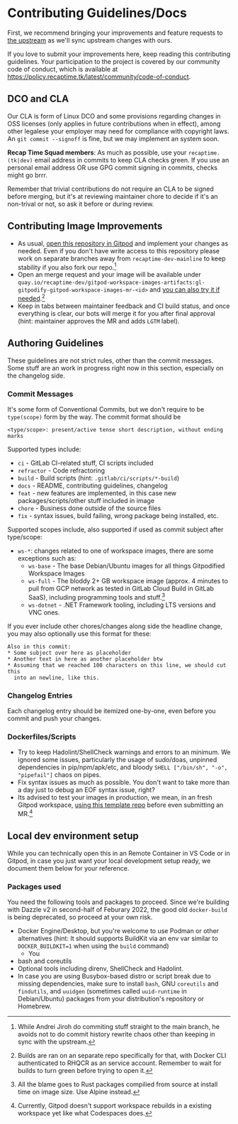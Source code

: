 # Contributing Guidelines/Docs

First, we recommend bringing your improvements and feature requests to [the upstream](https://github.com/gitpod-io/workspace-images/blob/master/CONTRIBUTING.md) as we'll sync upstream changes with ours.

If you love to submit your improvements here, keep reading this contributing guidelines. Your participation to the project is covered by
our community code of conduct, which is available at <https://policy.recaptime.tk/latest/community/code-of-conduct>.

## DCO and CLA

Our CLA is form of Linux DCO and some provisions regarding changes in OSS licenses (only applies in 
future contributions when in effect), among other legalese your employer may need for compliance with copyright laws.
An `git commit --signoff` is fine, but we may implement an system soon.

**Recap Time Squad members**: As much as possible, use your `recaptime.(tk|dev)` email address in commits to keep CLA checks green. If you use an
personal email address OR use GPG commit signing in commits, checks might go brrr.

Remember that trivial contributions do not require an CLA to be signed before merging, but it's at reviewing maintainer chore to decide if it's an
non-trival or not, so ask it before or during review.

## Contributing Image Improvements

- As usual, [open this repository in Gitpod](https://gitpod.io/#https://gitlab.com/gitpodify/gitpodified-workspace-images) and implement your changes as needed. Even if you don't have write access to
this repository please work on separate branches away from `recaptime-dev-mainline` to keep stability if you also fork our repo.[^2]
- Open an merge request and your image will be available under `quay.io/recaptime-dev/gitpod-workspace-images-artifacts:gl-gitpodify-gitpod-workspace-images-mr-<id>`
and [you can also try it if needed](https://gitlab.com/gitpodify/bookish-potato).[^1]
- Keep in tabs between maintainer feedback and CI build status, and once everything is clear, our bots will merge it for you after
final approval (hint: maintainer approves the MR and adds `LGTM` label).

[^1]: Builds are ran on an separate repo specifically for that, with Docker CLI authenticated to RHQCR as an service account. Remember to wait for builds to turn green before trying to open it.
[^2]: While Andrei Jiroh do commiting stuff straight to the main branch, he avoids not to do commit history rewrite chaos other than keeping in sync with the upstream.

## Authoring Guidelines

These guidelines are not strict rules, other than the commit messages. Some stuff are an work in progress right now in this section, especially on
the changelog side.

### Commit Messages

It's some form of Conventional Commits, but we don't require to be `type(scope)` form by the way. The commit format should be

```gitcommit
<type/scope>: present/active tense short description, without ending marks
```

Supported types include:

- `ci` - GitLab CI-related stuff, CI scripts included
- `refractor` - Code refractoring
- `build` - Build scripts (hint: `.gitlab/ci/scripts/*-build`)
- `docs` - README, contributing guidelines, changelog
- `feat` - new features are implemented, in this case new packages/scripts/other stuff included in image
- `chore` - Business done outside of the source files
- `fix` - syntax issues, build failing, wrong package being installed, etc.

Supported scopes include, also supported if used as commit subject after type/scope:

- `ws-*`: changes related to one of workspace images, there are some exceptions such as:
  * `ws-base` - The base Debian/Ubuntu images for all things Gitpodified Workspace Images
  * `ws-full` - The bloddy 2+ GB workspace image (approx. 4 minutes to puil from GCP network as tested in GitLab Cloud Build in GitLab SaaS), including programming tools and stuff.[^3]
  * `ws-dotnet` - .NET Framework tooling, including LTS versions and VNC ones.

[^3]: All the blame goes to Rust packages compilied from source at install time on image size. Use Alpine instead.

If you ever include other chores/changes along side the headline change, you may also optionally use this format for these:

```gitcommit
Also in this commit:
* Some subject over here as placeholder
* Another text in here as another placeholder btw
* Assuming that we reached 100 characters on this line, we should cut this
  into an newline, like this.
```

### Changelog Entries

Each changelog entry should be itemized one-by-one, even before you commit and push your changes.

### Dockerfiles/Scripts

* Try to keep Hadolint/ShellCheck warnings and errors to an minimum. We ignored some issues, particularly the usage of sudo/doas,
unpinned dependencies in pip/npm/apk/etc, and bloody `SHELL ["/bin/sh", "-o", "pipefail"]` chaos on pipes.
* Fix syntax issues as much as possible. You don't want to take more than a day just to debug an EOF syntax issue, right?
* Its advised to test your images in production, we mean, in an fresh Gitpod workspace, [using this template repo](https://gitlab.com/gitpodify/bookish-potato)
before even submitting an MR.[^4]

[^4]: Currently, Gitpod doesn't support workspace rebuilds in a existing workspace yet like what Codespaces does.

## Local dev environment setup

While you can technically open this in an Remote Container in VS Code or in Gitpod, in case you just want your local development setup ready,
we document them below for your reference.

### Packages used

You need the following tools and packages to proceed. Since we're building with Dazzle v2 in second-half of Feburary 2022, the good old `docker-build` is being deprecated, so proceed at your own risk.

* Docker Engine/Desktop, but you're welcome to use Podman or other alternatives (hint: It should supports BuildKit via an env var similar
to `DOCKER_BUILDKIT=1` when using the `build` command)
  * You
* bash and coreutils
* Optional tools including direnv, ShellCheck and Hadolint.
* In case you are using Busybox-based distro or script break due to missing dependencies, make sure to install `bash`, GNU `coreutils` and `findutils`, and
`uuidgen` (sometimes called `uuid-runtime` in Debian/Ubuntu) packages from your distribution's repository or Homebrew.
